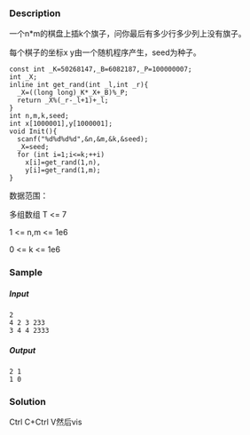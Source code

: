 ### Description

一个n*m的棋盘上插k个旗子，问你最后有多少行多少列上没有旗子。

每个棋子的坐标x y由一个随机程序产生，seed为种子。



```
const int _K=50268147,_B=6082187,_P=100000007;
int _X;
inline int get_rand(int _l,int _r){
  _X=((long long)_K*_X+_B)%_P;
  return _X%(_r-_l+1)+_l;
}
int n,m,k,seed;
int x[1000001],y[1000001];
void Init(){
  scanf("%d%d%d%d",&n,&m,&k,&seed);
  _X=seed;
  for (int i=1;i<=k;++i)
    x[i]=get_rand(1,n),
    y[i]=get_rand(1,m);
} 
```

数据范围：

多组数组 T <= 7

1 <= n,m <= 1e6

0 <= k <= 1e6

### Sample

##### Input

```
2
4 2 3 233
3 4 4 2333
```

##### Output

```
2 1
1 0
```

### Solution

Ctrl C+Ctrl V然后vis
